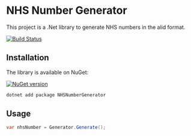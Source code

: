 # NHS Number Generator

This project is a .Net library to generate NHS numbers in the alid format.

[![Build Status](https://github.com/baynezy/NHSNumberGenerator/workflows/Test%20and%20Deploy%20Library/badge.svg)](https://github.com/baynezy/NHSNumberGenerator/actions?query=workflow%3ATest%20and%20Deploy%20Library)

## Installation

The library is available on NuGet:

[![NuGet version](https://badge.fury.io/nu/NHSNumberGenerator.svg)](http://badge.fury.io/nu/NHSNumberGenerator)

```powershell
dotnet add package NHSNumberGenerator
```

## Usage

```csharp
var nhsNumber = Generator.Generate();
```